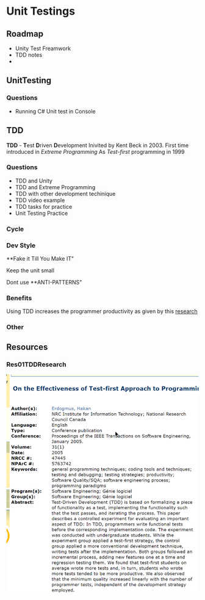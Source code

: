 # Unit Testings

## Roadmap

- Unity Test Freamwork
- TDD notes
- 


## UnitTesting

### Questions

- Running C# Unit test in Console

## TDD

**TDD** - **T**est **D**riven **D**evelopment
Inivited by Kent Beck  in 2003.
First time introduced in *Extreme Programming* 
As *Test-first* programming in 1999


### Questions

- TDD and Unity
- TDD and Extreme Programming
- TDD with other development techinique 
- TDD video example
- TDD tasks for practice
- Unit Testing Practice

### Cycle

### Dev Style

**Fake it Till You Make IT"

Keep the unit small

Dont use **ANTI-PATTERNS"

### Benefits

Using TDD increases the programmer productivity as given by this [research](#Res01TDDResearch)



### Other

## Resources

### Res01TDDResearch

![TDDProductivityReasearch](res/TDD-IndividualProductivityReserach.png)

